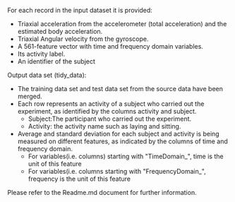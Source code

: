 For each record in the input dataset it is provided: 
- Triaxial acceleration from the accelerometer (total acceleration) and the estimated body acceleration. 
- Triaxial Angular velocity from the gyroscope. 
- A 561-feature vector with time and frequency domain variables. 
- Its activity label. 
- An identifier of the subject 

Output data set (tidy_data): 
- The training data set and test data set from the source data have been merged.
- Each row represents an activity of a subject who carried out the experiment, as identified by the columns activity and subject. 
    - Subject:The participant who carried out the experiment.                       
    - Activity: the activity name such as laying and sitting.
-  Average and standard deviation for each subject and activity is being measured on different features, as indicated by the columns of time and frequency domain.    
    - For variables(i.e. columns) starting with "TimeDomain_", time is the unit of this feature
    - For variables(i.e. columns starting with "FrequencyDomain_", frequency is the unit of this feature

Please refer to the Readme.md document for further information. 

